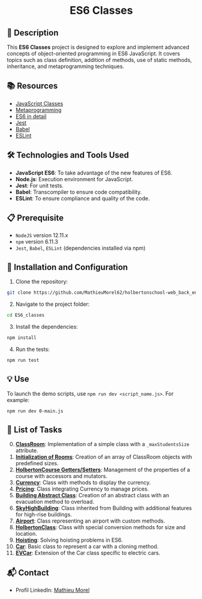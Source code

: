 # <p align="center">ES6 Classes</p>

## 📝 Description

This **ES6 Classes** project is designed to explore and implement advanced concepts of object-oriented programming in ES6 JavaScript. It covers topics such as class definition, addition of methods, use of static methods, inheritance, and metaprogramming techniques.

## 📚 Resources

- [JavaScript Classes](https://developer.mozilla.org/en/docs/Web/JavaScript/Reference/Classes)
- [Metaprogramming](https://www.keithcirkel.co.uk/metaprogramming-in-es6-symbols/#symbolspecies)
- [ES6 in detail](https://exploringjs.com/es6/index.html)
- [Jest](https://jestjs.io/)
- [Babel](https://babeljs.io/)
- [ESLint](https://eslint.org/)

## 🛠️ Technologies and Tools Used

- **JavaScript ES6**: To take advantage of the new features of ES6.
- **Node.js**: Execution environment for JavaScript.
- **Jest**: For unit tests.
- **Babel**: Transcompiler to ensure code compatibility.
- **ESLint**: To ensure compliance and quality of the code.

## 📋 Prerequisite

- `NodeJS` version 12.11.x
- `npm` version 6.11.3
- `Jest`, `Babel`, `ESLint` (dependencies installed via npm)

## 🚀 Installation and Configuration

1. Clone the repository: 

```sh
git clone https://github.com/MathieuMorel62/holbertonschool-web_back_end/
```

2. Navigate to the project folder: 

```sh
cd ES6_classes
```

3. Install the dependencies: 

```sh
npm install
```

4. Run the tests: 

```sh
npm run test
```

## 💡 Use

To launch the demo scripts, use `npm run dev <script_name.js>`. For example:

```bash
npm run dev 0-main.js
```

## 📝 List of Tasks

0. [**ClassRoom**](https://github.com/MathieuMorel62/holbertonschool-web_back_end/blob/main/ES6_classes/0-classroom.js): Implementation of a simple class with a `_maxStudentsSize` attribute.
1. [**Initialization of Rooms**](https://github.com/MathieuMorel62/holbertonschool-web_back_end/blob/main/ES6_classes/1-make_classrooms.js): Creation of an array of ClassRoom objects with predefined sizes.
2. [**HolbertonCourse Getters/Setters**](https://github.com/MathieuMorel62/holbertonschool-web_back_end/blob/main/ES6_classes/2-hbtn_course.js): Management of the properties of a course with accessors and mutators.
3. [**Currency**](https://github.com/MathieuMorel62/holbertonschool-web_back_end/blob/main/ES6_classes/3-currency.js): Class with methods to display the currency.
4. [**Pricing**](https://github.com/MathieuMorel62/holbertonschool-web_back_end/blob/main/ES6_classes/4-pricing.js): Class integrating Currency to manage prices.
5. [**Building Abstract Class**](https://github.com/MathieuMorel62/holbertonschool-web_back_end/blob/main/ES6_classes/5-building.js): Creation of an abstract class with an evacuation method to overload.
6. [**SkyHighBuilding**](https://github.com/MathieuMorel62/holbertonschool-web_back_end/blob/main/ES6_classes/6-sky_high.js): Class inherited from Building with additional features for high-rise buildings.
7. [**Airport**](https://github.com/MathieuMorel62/holbertonschool-web_back_end/blob/main/ES6_classes/7-airport.js): Class representing an airport with custom methods.
8. [**HolbertonClass**](https://github.com/MathieuMorel62/holbertonschool-web_back_end/blob/main/ES6_classes/8-hbtn_class.js): Class with special conversion methods for size and location.
9. [**Hoisting**](https://github.com/MathieuMorel62/holbertonschool-web_back_end/blob/main/ES6_classes/9-hoisting.js): Solving hoisting problems in ES6.
10. [**Car**](https://github.com/MathieuMorel62/holbertonschool-web_back_end/blob/main/ES6_classes/10-car.js): Basic class to represent a car with a cloning method.
11. [**EVCar**](https://github.com/MathieuMorel62/holbertonschool-web_back_end/blob/main/ES6_classes/100-evcar.js): Extension of the Car class specific to electric cars.

## 📬 Contact
- Profil LinkedIn: [Mathieu Morel](https://www.linkedin.com/in/mathieu-morel-9ab457261/)
